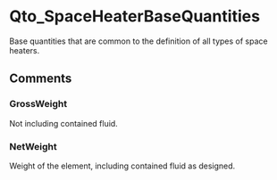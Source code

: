 # Qto_SpaceHeaterBaseQuantities

Base quantities that are common to the definition of all types of space heaters.


## Comments

### GrossWeight

Not including contained fluid.

### NetWeight

Weight of the element, including contained fluid as designed.

